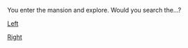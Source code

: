 You enter the mansion and explore. Would you search the...?

[Left](good-ending.md)

[Right](journey-ends.md)